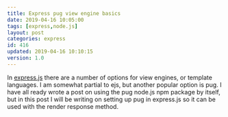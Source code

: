 ```yaml
---
title: Express pug view engine basics
date: 2019-04-16 10:05:00
tags: [express,node.js]
layout: post
categories: express
id: 416
updated: 2019-04-16 10:10:15
version: 1.0
---
```


In [express.js](https://expressjs.com/) there are a number of options for view engines, or template languages. I am somewhat partial to ejs, but another popular option is pug. I have all ready wrote a post on using the pug node.js npm package by itself, but in this post I will be writing on setting up pug in express.js so it can be used with the render response method.
<!-- more -->
